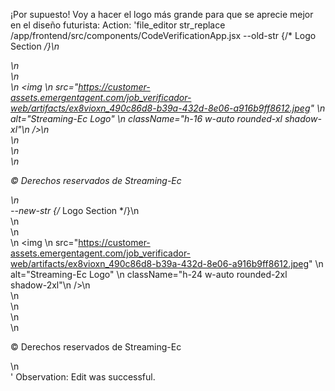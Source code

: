 ¡Por supuesto! Voy a hacer el logo más grande para que se aprecie mejor en el diseño futurista:
Action: 'file_editor str_replace /app/frontend/src/components/CodeVerificationApp.jsx --old-str             {/* Logo Section */}\n            <div className="mb-6 flex flex-col items-center">\n              <div className="relative mb-4">\n                <div className="p-2 bg-gradient-to-r from-purple-600/20 to-cyan-600/20 rounded-2xl border border-purple-500/30 backdrop-blur-sm">\n                  <img \n                    src="https://customer-assets.emergentagent.com/job_verificador-web/artifacts/ex8vioxn_490c86d8-b39a-432d-8e06-a916b9ff8612.jpeg" \n                    alt="Streaming-Ec Logo" \n                    className="h-16 w-auto rounded-xl shadow-xl"\n                  />\n                </div>\n                <div className="absolute -inset-2 bg-gradient-to-r from-cyan-500/20 to-purple-500/20 rounded-3xl blur-xl -z-10"></div>\n              </div>\n              <p className="text-sm text-purple-300 font-medium">© Derechos reservados de Streaming-Ec</p>\n            </div> --new-str             {/* Logo Section */}\n            <div className="mb-6 flex flex-col items-center">\n              <div className="relative mb-4">\n                <div className="p-4 bg-gradient-to-r from-purple-600/20 to-cyan-600/20 rounded-3xl border border-purple-500/30 backdrop-blur-sm">\n                  <img \n                    src="https://customer-assets.emergentagent.com/job_verificador-web/artifacts/ex8vioxn_490c86d8-b39a-432d-8e06-a916b9ff8612.jpeg" \n                    alt="Streaming-Ec Logo" \n                    className="h-24 w-auto rounded-2xl shadow-2xl"\n                  />\n                </div>\n                <div className="absolute -inset-3 bg-gradient-to-r from-cyan-500/20 to-purple-500/20 rounded-3xl blur-2xl -z-10"></div>\n                <div className="absolute -inset-1 bg-gradient-to-r from-cyan-400/30 to-purple-400/30 rounded-3xl blur-sm -z-10 animate-pulse"></div>\n              </div>\n              <p className="text-base text-purple-300 font-semibold">© Derechos reservados de Streaming-Ec</p>\n            </div>'
Observation: Edit was successful.
